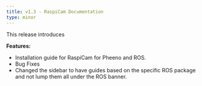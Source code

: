 ```yaml
---
title: v1.3 - RaspiCam Documentation
type: minor
---
```


This release introduces

**Features:**

* Installation guide for RaspiCam for Pheeno and ROS.
* Bug Fixes
* Changed the sidebar to have guides based on the specific ROS package and not lump them all under the ROS banner.
